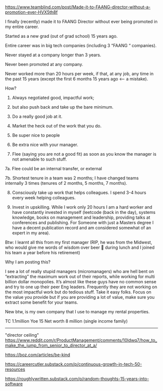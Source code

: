 
https://www.teamblind.com/post/Made-it-to-FAANG-director-without-a-promotion-ever-HVX5th8f

I finally (recently) made it to FAANG Director  without ever being promoted in my entire career.

Started as a new grad (out of grad school) 15 years ago.

Entire career was in big tech companies (including 3 “FAANG “ companies).

Never stayed at a company longer than 3 years.

Never been promoted at any company.

Never worked more than 20 hours per week, if that,  at any job, any time in the past 15 years (except the first 6 months 15 years ago <— a mistake).

How?

1. Always negotiated good, impactful work;

2. but also push back and take up the bare minimum.

3. Do a really good job at it.

4. Market the heck out of the work that you do.

5. Be super nice to people

6. Be extra nice with your manager.

7. Flee (saying you are not a good fit) as soon as you know the manager is not amenable to such stuff.

7a. Flee could be an internal transfer, or external

7b. Shortest tenure in a team was 2 months; I have changed teams internally  3 times (tenures of 2 months, 5 months, 7 months).

8. Consciously take up work that helps colleagues. I spend 3-4 hours every week helping  colleagues.

9. Invest in upskilling. While I work only 20 hours I am a hard worker and have constantly invested in myself (leetcode (back in the day), systems knowledge, books on management and leadership, providing talks at conferences and publishing. For
   Someone with just a Masters degree I have a decent publication record and am considered somewhat of an expert in my area).

Btw: I learnt all this from my first manager (RIP, he was from the Midwest, who would give me words of wisdom over beer 🍺 during lunch and I joined his team a year before his retirement)

Why I am posting this?

I see a lot of really stupid managers (micromanagers) who are hell bent on “extracting” the maximum work out of their reports, while working for multi billion dollar monopolies. It’s almost like these guys have no common sense and try to one up their peer Eng leaders. Frequently they are not working on the most impactful work but do tedious stuff. Take it easy folks. Focus on the value you provide but if you are providing a lot of value, make sure you extract some benefit for your teams.

New btw, is my own company that I use to manage my rental properties.

TC 1.1million
Yoe 15
Net worth 8 million (single income family)




---
"director ceiling" https://www.reddit.com/r/ProductManagement/comments/10ldwq7/how_to_make_the_jump_from_senior_to_director_at_a/




https://boz.com/articles/be-kind

https://careercutler.substack.com/p/continuous-growth-in-tech-50-resources

https://roughlywritten.substack.com/p/random-thoughts-15-years-into-software
